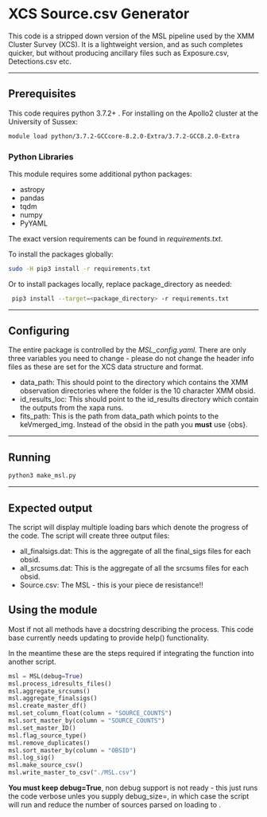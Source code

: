 # XCS Source.csv Generator

This code is a stripped down version of the MSL pipeline used by the XMM Cluster Survey (XCS). It is a lightweight version, and as such completes quicker, but without producing ancillary files such as Exposure.csv, Detections.csv etc.
___
## Prerequisites
This code requires python 3.7.2+ . For installing on the Apollo2 cluster at the University of Sussex:
```bash
module load python/3.7.2-GCCcore-8.2.0-Extra/3.7.2-GCC8.2.0-Extra

```
### Python Libraries
This module requires some additional python packages:

* astropy
* pandas
* tqdm
* numpy
* PyYAML

The exact version requirements can be found in *requirements.txt*.

To install the packages globally:

```bash
sudo -H pip3 install -r requirements.txt
```

Or to install packages locally, replace package_directory as needed:
```bash
 pip3 install --target=<package_directory> -r requirements.txt
```
___
## Configuring
The entire package is controlled by the *MSL_config.yaml*. There are only three variables you need to change - please do not change the header info files as these are set for the XCS data structure and format.

* data_path: This should point to the directory which contains the XMM observation directories where the folder is the 10 character XMM obsid.
* id_results_loc: This should point to the id_results directory which contain the outputs from the xapa runs.
* fits_path: This is the path from data_path which points to the keVmerged_img. Instead of the obsid in the path you **must** use {obs}.
___
## Running

```bash
python3 make_msl.py
```

___

## Expected output
The script will display multiple loading bars which denote the progress of the code.
The script will create three output files:

* all_finalsigs.dat: This is the aggregate of all the final_sigs files for each obsid.
* all_srcsums.dat: This is the aggregate of all the srcsums files for each obsid.
* Source.csv: The MSL - this is your piece de resistance!!


## Using the module
Most if not all methods have a docstring describing the process. This code base currently needs updating to provide help() functionality.

In the meantime these are the steps required if integrating the function into another script.


```python
msl = MSL(debug=True)
msl.process_idresults_files()
msl.aggregate_srcsums()
msl.aggregate_finalsigs()
msl.create_master_df()
msl.set_column_float(column = "SOURCE_COUNTS")
msl.sort_master_by(column = "SOURCE_COUNTS")
msl.set_master_ID()
msl.flag_source_type()
msl.remove_duplicates()
msl.sort_master_by(column = "OBSID")
msl.log_sig()
msl.make_source_csv()
msl.write_master_to_csv("./MSL.csv")
```

**You must keep debug=True**, non debug support is not ready - this just runs the code verbose unles you supply debug_size=<int>, in which case the script will run and reduce the number of sources parsed on loading to <int>.
